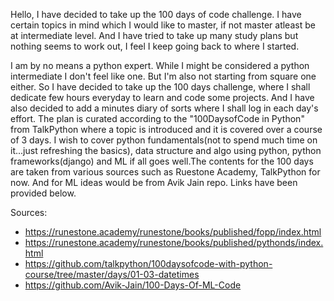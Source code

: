 Hello, I have decided to take up the 100 days of code challenge. I have certain topics in mind which I would like to master, if not master
atleast be at intermediate level. And I have tried to take up many study plans but nothing seems to work out, I feel I keep going back to 
where I started. 

I am by no means a python expert. While I might be considered a python intermediate I don't feel like one. But I'm also not starting 
from square one either. So I have decided to take up the 100 days challenge, where I shall dedicate few hours everyday to learn and 
code some projects. And I have also decided to add a minutes diary of sorts where I shall log in each day's effort. 
The plan is curated according to the "100DaysofCode in Python" from TalkPython where a topic is introduced and it is covered over a 
course of 3 days. I wish to cover python fundamentals(not to spend much time on it...just refreshing the basics), data structure and algo 
using python, python frameworks(django) and ML if all goes well.The contents for the 100 days are taken from various sources such as 
Ruestone Academy, TalkPython for now. And for ML ideas would be from Avik Jain repo. Links have been provided below.


Sources:

- https://runestone.academy/runestone/books/published/fopp/index.html
- https://runestone.academy/runestone/books/published/pythonds/index.html
- https://github.com/talkpython/100daysofcode-with-python-course/tree/master/days/01-03-datetimes
- https://github.com/Avik-Jain/100-Days-Of-ML-Code



